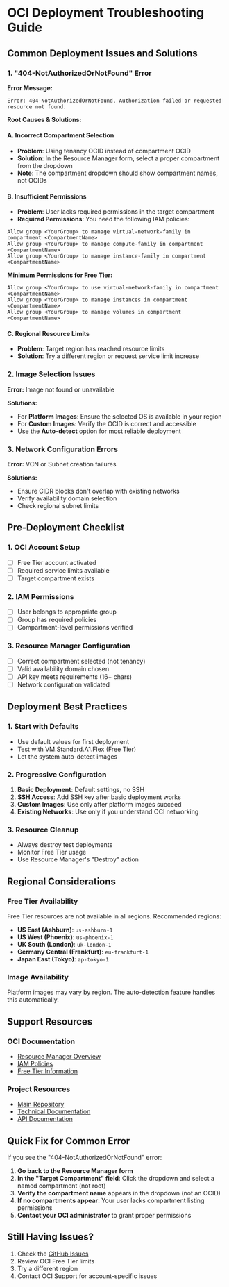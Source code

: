 # OCI Deployment Troubleshooting Guide

## Common Deployment Issues and Solutions

### 1. "404-NotAuthorizedOrNotFound" Error

**Error Message:**
```
Error: 404-NotAuthorizedOrNotFound, Authorization failed or requested resource not found.
```

**Root Causes & Solutions:**

#### A. Incorrect Compartment Selection
- **Problem**: Using tenancy OCID instead of compartment OCID
- **Solution**: In the Resource Manager form, select a proper compartment from the dropdown
- **Note**: The compartment dropdown should show compartment names, not OCIDs

#### B. Insufficient Permissions
- **Problem**: User lacks required permissions in the target compartment
- **Required Permissions**: You need the following IAM policies:

```
Allow group <YourGroup> to manage virtual-network-family in compartment <CompartmentName>
Allow group <YourGroup> to manage compute-family in compartment <CompartmentName>
Allow group <YourGroup> to manage instance-family in compartment <CompartmentName>
```

**Minimum Permissions for Free Tier:**
```
Allow group <YourGroup> to use virtual-network-family in compartment <CompartmentName>
Allow group <YourGroup> to manage instances in compartment <CompartmentName>
Allow group <YourGroup> to manage volumes in compartment <CompartmentName>
```

#### C. Regional Resource Limits
- **Problem**: Target region has reached resource limits
- **Solution**: Try a different region or request service limit increase

### 2. Image Selection Issues

**Error:** Image not found or unavailable

**Solutions:**
- For **Platform Images**: Ensure the selected OS is available in your region
- For **Custom Images**: Verify the OCID is correct and accessible
- Use the **Auto-detect** option for most reliable deployment

### 3. Network Configuration Errors

**Error:** VCN or Subnet creation failures

**Solutions:**
- Ensure CIDR blocks don't overlap with existing networks
- Verify availability domain selection
- Check regional subnet limits

## Pre-Deployment Checklist

### 1. OCI Account Setup
- [ ] Free Tier account activated
- [ ] Required service limits available
- [ ] Target compartment exists

### 2. IAM Permissions
- [ ] User belongs to appropriate group
- [ ] Group has required policies
- [ ] Compartment-level permissions verified

### 3. Resource Manager Configuration
- [ ] Correct compartment selected (not tenancy)
- [ ] Valid availability domain chosen
- [ ] API key meets requirements (16+ chars)
- [ ] Network configuration validated

## Deployment Best Practices

### 1. Start with Defaults
- Use default values for first deployment
- Test with VM.Standard.A1.Flex (Free Tier)
- Let the system auto-detect images

### 2. Progressive Configuration
1. **Basic Deployment**: Default settings, no SSH
2. **SSH Access**: Add SSH key after basic deployment works
3. **Custom Images**: Use only after platform images succeed
4. **Existing Networks**: Use only if you understand OCI networking

### 3. Resource Cleanup
- Always destroy test deployments
- Monitor Free Tier usage
- Use Resource Manager's "Destroy" action

## Regional Considerations

### Free Tier Availability
Free Tier resources are not available in all regions. Recommended regions:
- **US East (Ashburn)**: `us-ashburn-1`
- **US West (Phoenix)**: `us-phoenix-1`  
- **UK South (London)**: `uk-london-1`
- **Germany Central (Frankfurt)**: `eu-frankfurt-1`
- **Japan East (Tokyo)**: `ap-tokyo-1`

### Image Availability
Platform images may vary by region. The auto-detection feature handles this automatically.

## Support Resources

### OCI Documentation
- [Resource Manager Overview](https://docs.oracle.com/en-us/iaas/Content/ResourceManager/Concepts/resourcemanager.htm)
- [IAM Policies](https://docs.oracle.com/en-us/iaas/Content/Identity/Reference/policyreference.htm)
- [Free Tier Information](https://docs.oracle.com/en-us/iaas/Content/FreeTier/freetier_topic-Always_Free_Resources.htm)

### Project Resources
- [Main Repository](https://github.com/kouko/oci-vosk-speech2text-api-service)
- [Technical Documentation](../TDD.md)
- [API Documentation](../API.md)

## Quick Fix for Common Error

If you see the "404-NotAuthorizedOrNotFound" error:

1. **Go back to the Resource Manager form**
2. **In the "Target Compartment" field**: Click the dropdown and select a named compartment (not root)
3. **Verify the compartment name** appears in the dropdown (not an OCID)
4. **If no compartments appear**: Your user lacks compartment listing permissions
5. **Contact your OCI administrator** to grant proper permissions

## Still Having Issues?

1. Check the [GitHub Issues](https://github.com/kouko/oci-vosk-speech2text-api-service/issues)
2. Review OCI Free Tier limits
3. Try a different region
4. Contact OCI Support for account-specific issues
